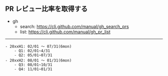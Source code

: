 ## PR レビュー比率を取得する

- gh
  - search: https://cli.github.com/manual/gh_search_prs
  - list: https://cli.github.com/manual/gh_pr_list

---

```
- 20xxH1: 02/01 〜 07/31(6mon)
    - Q1: 02/01~4/31
    - Q2: 05/01~07/31
- 20xxH2: 08/01 〜 01/31(6mon)
    - Q3: 08/01~10/31
    - Q4: 11/01~01/31
```
